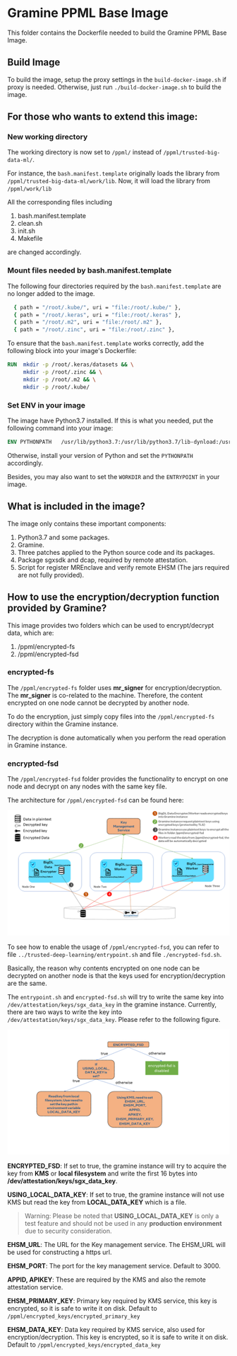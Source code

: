 # Gramine PPML Base Image

This folder contains the Dockerfile needed to build the Gramine PPML Base Image.

## Build Image

To build the image, setup the proxy settings in the `build-docker-image.sh` if proxy is needed.  Otherwise, just run `./build-docker-image.sh` to build the image.


## For those who wants to extend this image:

### New working directory

The working directory is now set to `/ppml/` instead of `/ppml/trusted-big-data-ml/`.

For instance, the `bash.manifest.template` originally loads the library from `/ppml/trusted-big-data-ml/work/lib`.  Now, it will load the library from `/ppml/work/lib`

All the corresponding files including

1. bash.manifest.template
2. clean.sh
3. init.sh
4. Makefile

are changed accordingly.

### Mount files needed by bash.manifest.template

The following four directories required by the `bash.manifest.template` are no longer added to the image.
```bash
  { path = "/root/.kube/", uri = "file:/root/.kube/" },
  { path = "/root/.keras", uri = "file:/root/.keras" },
  { path = "/root/.m2", uri = "file:/root/.m2" },
  { path = "/root/.zinc", uri = "file:/root/.zinc" },
```


To ensure that the `bash.manifest.template` works correctly, add the following block into your image's Dockerfile:

```dockerfile
RUN  mkdir -p /root/.keras/datasets && \
     mkdir -p /root/.zinc && \
     mkdir -p /root/.m2 && \
     mkdir -p /root/.kube/
```

### Set ENV in your image

The image have Python3.7 installed.  If this is what you needed, put the following command into your image:
```dockerfile
ENV PYTHONPATH   /usr/lib/python3.7:/usr/lib/python3.7/lib-dynload:/usr/local/lib/python3.7/dist-packages:/usr/lib/python3/dist-packages
```

Otherwise, install your version of Python and set the `PYTHONPATH` accordingly.

Besides, you may also want to set the `WORKDIR` and the `ENTRYPOINT` in your image.

## What is included in the image?

The image only contains these important components:

1. Python3.7 and some packages.
2. Gramine.
3. Three patches applied to the Python source code and its packages.
4. Package sgxsdk and dcap, required by remote attestation.
5. Script for register MREnclave and verify remote EHSM (The jars required are not fully provided).


## How to use the encryption/decryption function provided by Gramine?

This image provides two folders which can be used to encrypt/decrypt data, which are:

1. /ppml/encrypted-fs
2. /ppml/encrypted-fsd

### encrypted-fs

The `/ppml/encrypted-fs` folder uses **mr_signer** for encryption/decryption.  The **mr_signer** is co-related to the machine.  Therefore, the content encrypted on one node cannot be decrypted by another node.

To do the encryption, just simply copy files into the `/ppml/encrypted-fs` directory within the Gramine instance.

The decryption is done automatically when you perform the read operation in Gramine instance.


### encrypted-fsd

The `/ppml/encrypted-fsd` folder provides the functionality to encrypt on one node and decrypt on any nodes with the same key file.

The architecture for `/ppml/encrypted-fsd` can be found here:

![encrypted-fsd architecture](gramine-encrypted-fs-architecture.png "Architecture")

To see how to enable the usage of `/ppml/encrypted-fsd`, you can refer to file `../trusted-deep-learning/entrypoint.sh` and file `./encrypted-fsd.sh`.

Basically, the reason why contents encrypted on one node can be decrypted on another node is that the keys used for encryption/decryption are the same.

The `entrypoint.sh` and `encrypted-fsd.sh` will try to write the same key into `/dev/attestation/keys/sgx_data_key` in the gramine instance. Currently, there are two ways to write the key into `/dev/attestation/keys/sgx_data_key`. Please refer to the following figure.

![environment variable settings](env_settings.png)

**ENCRYPTED_FSD**: If set to true, the gramine instance will try to acquire the key from **KMS** or **local filesystem** and write the first 16 bytes into **/dev/attestation/keys/sgx_data_key**.

**USING_LOCAL_DATA_KEY**: If set to true, the gramine instance will not use KMS but read the key from **LOCAL_DATA_KEY** which is a file.

> Warning: Please be noted that **USING_LOCAL_DATA_KEY** is only a test feature and should not be used in any **production environment** due to security consideration.

**EHSM_URL**: The URL for the Key management service.  The EHSM_URL will be used for constructing a https url.

**EHSM_PORT**: The port for the key management service.  Default to 3000.

**APPID, APIKEY**: These are required by the KMS and also the remote attestation service.

**EHSM_PRIMARY_KEY**: Primary key required by KMS service, this key is encrypted, so it is safe to write it on disk.
Default to  `/ppml/encrypted_keys/encrypted_primary_key`

**EHSM_DATA_KEY**: Data key required by KMS service, also used for encryption/decryption.  This key is encrypted, so it is safe to write it on disk.  Default to `/ppml/encrypted_keys/encrypted_data_key`